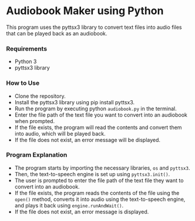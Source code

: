 # Audiobook Maker using Python
This program uses the pyttsx3 library to convert text files into audio files that can be played back as an audiobook.

### Requirements
* Python 3
* pyttsx3 library

### How to Use
* Clone the repository.
* Install the pyttsx3 library using pip install pyttsx3.
* Run the program by executing python `audiobook.py` in the terminal.
* Enter the file path of the text file you want to convert into an audiobook when prompted.
* If the file exists, the program will read the contents and convert them into audio, which will be played back.
* If the file does not exist, an error message will be displayed.

### Program Explanation
* The program starts by importing the necessary libraries, `os` and `pyttsx3`.
* Then, the text-to-speech engine is set up using `pyttsx3.init()`.
* The user is prompted to enter the file path of the text file they want to convert into an audiobook.
* If the file exists, the program reads the contents of the file using the `open()` method, converts it into audio using the text-to-speech engine, and plays it back using `engine.runAndWait()`.
* If the file does not exist, an error message is displayed.
